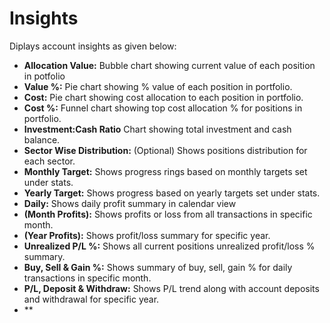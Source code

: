 # **Insights**

Diplays account insights as given below:
  - **Allocation Value:** Bubble chart showing current value of each position in potfolio
  - **Value %:** Pie chart showing % value of each position in portfolio.
  - **Cost:** Pie chart showing cost allocation to each position in portfolio.
  - **Cost %:** Funnel chart showing top cost allocation % for positions in portfolio.
  - **Investment:Cash Ratio** Chart showing total investment and cash balance.
  - **Sector Wise Distribution:** (Optional) Shows positions distribution for each sector.
  - **Monthly Target:** Shows progress rings based on monthly targets set under stats.
  - **Yearly Target:** Shows progress based on yearly targets set under stats.
  - **Daily:** Shows daily profit summary in calendar view
  - **(Month Profits):** Shows profits or loss from all transactions in specific month.
  - **(Year Profits):** Shows profit/loss summary for specific year.
  - **Unrealized P/L %:** Shows all current positions unrealized profit/loss % summary.
  - **Buy, Sell & Gain %:** Shows summary of buy, sell, gain % for daily transactions in specific month.
  - **P/L, Deposit & Withdraw:** Shows P/L trend along with account deposits and withdrawal for specific year.
  - **

